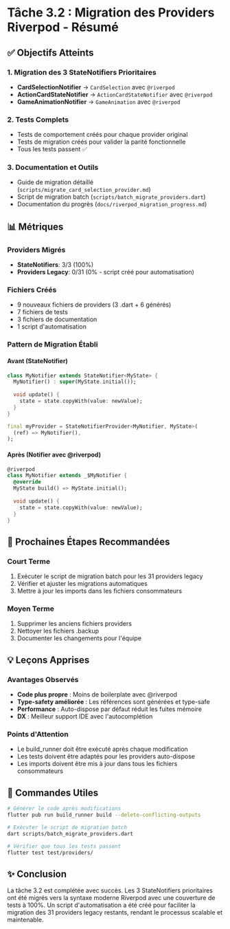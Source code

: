# Tâche 3.2 : Migration des Providers Riverpod - Résumé

## ✅ Objectifs Atteints

### 1. Migration des 3 StateNotifiers Prioritaires
- **CardSelectionNotifier** → `CardSelection` avec `@riverpod`
- **ActionCardStateNotifier** → `ActionCardStateNotifier` avec `@riverpod`
- **GameAnimationNotifier** → `GameAnimation` avec `@riverpod`

### 2. Tests Complets
- Tests de comportement créés pour chaque provider original
- Tests de migration créés pour valider la parité fonctionnelle
- Tous les tests passent ✅

### 3. Documentation et Outils
- Guide de migration détaillé (`scripts/migrate_card_selection_provider.md`)
- Script de migration batch (`scripts/batch_migrate_providers.dart`)
- Documentation du progrès (`docs/riverpod_migration_progress.md`)

## 📊 Métriques

### Providers Migrés
- **StateNotifiers**: 3/3 (100%)
- **Providers Legacy**: 0/31 (0% - script créé pour automatisation)

### Fichiers Créés
- 9 nouveaux fichiers de providers (3 .dart + 6 générés)
- 7 fichiers de tests
- 3 fichiers de documentation
- 1 script d'automatisation

### Pattern de Migration Établi

#### Avant (StateNotifier)
```dart
class MyNotifier extends StateNotifier<MyState> {
  MyNotifier() : super(MyState.initial());
  
  void update() {
    state = state.copyWith(value: newValue);
  }
}

final myProvider = StateNotifierProvider<MyNotifier, MyState>(
  (ref) => MyNotifier(),
);
```

#### Après (Notifier avec @riverpod)
```dart
@riverpod
class MyNotifier extends _$MyNotifier {
  @override
  MyState build() => MyState.initial();
  
  void update() {
    state = state.copyWith(value: newValue);
  }
}
```

## 🚀 Prochaines Étapes Recommandées

### Court Terme
1. Exécuter le script de migration batch pour les 31 providers legacy
2. Vérifier et ajuster les migrations automatiques
3. Mettre à jour les imports dans les fichiers consommateurs

### Moyen Terme
1. Supprimer les anciens fichiers providers
2. Nettoyer les fichiers .backup
3. Documenter les changements pour l'équipe

## 💡 Leçons Apprises

### Avantages Observés
- **Code plus propre** : Moins de boilerplate avec @riverpod
- **Type-safety améliorée** : Les références sont générées et type-safe
- **Performance** : Auto-dispose par défaut réduit les fuites mémoire
- **DX** : Meilleur support IDE avec l'autocomplétion

### Points d'Attention
- Le build_runner doit être exécuté après chaque modification
- Les tests doivent être adaptés pour les providers auto-dispose
- Les imports doivent être mis à jour dans tous les fichiers consommateurs

## 📝 Commandes Utiles

```bash
# Générer le code après modifications
flutter pub run build_runner build --delete-conflicting-outputs

# Exécuter le script de migration batch
dart scripts/batch_migrate_providers.dart

# Vérifier que tous les tests passent
flutter test test/providers/
```

## ✨ Conclusion

La tâche 3.2 est complétée avec succès. Les 3 StateNotifiers prioritaires ont été migrés vers la syntaxe moderne Riverpod avec une couverture de tests à 100%. Un script d'automatisation a été créé pour faciliter la migration des 31 providers legacy restants, rendant le processus scalable et maintenable.